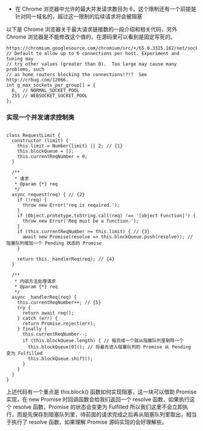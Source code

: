 - 在 Chrome 浏览器中允许的最大并发请求数目为 6，这个限制还有一个前提是针对同一域名的，超过这一限制的后续请求将会被阻塞

以下是 Chrome 浏览器关于最大请求链接数的一段介绍和相关代码，另外 Chrome 浏览器是不能修改这个值的，在源码里可以看到是固定写死的。

```
https://chromium.googlesource.com/chromium/src/+/65.0.3325.162/net/socket/client_socket_pool_manager.cc#44
// Default to allow up to 6 connections per host. Experiment and tuning may
// try other values (greater than 0).  Too large may cause many problems, such
// as home routers blocking the connections!?!?  See http://crbug.com/12066.
int g_max_sockets_per_group[] = {
  6,  // NORMAL_SOCKET_POOL
  255 // WEBSOCKET_SOCKET_POOL
};
```

### 实现一个并发请求控制类

```
 
class RequestLimit {
  constructor (limit) {
    this.limit = Number(limit) || 2; // {1}
    this.blockQueue = [];
    this.currentReqNumber = 0;
  }
 
  /**
   * 请求
   * @param {*} req 
   */
  async request(req) { // {2}
    if (!req) {
      throw new Error('req is required.');
    }
    if (Object.prototype.toString.call(req) !== '[object Function]') {
      throw new Error('Req must be a function.');
    }
    if (this.currentReqNumber >= this.limit) { // {3}
      await new Promise(resolve => this.blockQueue.push(resolve)); // 阻塞队列增加一个 Pending 状态的 Promise
    } 
 
    return this._handlerReq(req); // {4}
  }
 
  /**
   * 内部方法处理请求
   * @param {*} req 
   */
  async _handlerReq(req) {
    this.currentReqNumber++; // {5}
    try {
      return await req();
    } catch (err) {
      return Promise.reject(err);
    } finally {
      this.currentReqNumber--;
      if (this.blockQueue.length) { // 每完成一个就从阻塞队列里剔除一个
        this.blockQueue[0](); // 将最先进入阻塞队列的 Promise 从 Pending 变为 Fulfilled
        this.blockQueue.shift();
      }
    }
  }
}
```

上述代码有一个重点是 this.block() 函数如何实现阻塞，这一块可以借助 Promise 实现，在 new Promise 时回调函数会给我们返回一个 resolve 函数，如果执行这个 resolve 函数，Promise 的状态会变更为 Fulfilled 所以我们这里不会立即执行，而是先保存到阻塞队列里，待前面的请求完成之后再从阻塞队列里取出，相当于执行了 resolve 函数，如果理解 Promise 源码实现的会好理解些。